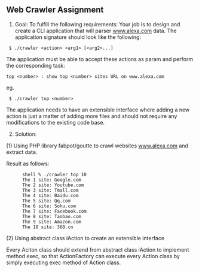 ## Web Crawler Assignment

1. Goal: To fulfill the following requirements:
Your job is to design and create a CLI application that will parser www.alexa.com data.
The application signature should look like the following:
```
 $ ./crawler <action> <arg1> [<arg2>...]
```
The application must be able to accept these actions as param and perform the corresponding task: 
```
top <number> : show top <number> sites URL on www.alexa.com
```
eg.
```
 $ ./crawler top <number>
```
The application needs to have an extensible interface where adding a new action is just a matter of adding more files and should not require any modifications to the existing code base.

2. Solution:

(1)  Using PHP library fabpot/goutte to crawl websites www.alexa.com and extract data.

Result as follows:

```
      shell % ./crawler top 10
      The 1 site: Google.com
      The 2 site: Youtube.com
      The 3 site: Tmall.com
      The 4 site: Baidu.com
      The 5 site: Qq.com
      The 6 site: Sohu.com
      The 7 site: Facebook.com
      The 8 site: Taobao.com
      The 9 site: Amazon.com
      The 10 site: 360.cn
```
(2)  Using abstract class iAction to create an extensible interface

Every Aciton class should extend from abstract class iAction to implement method exec, so that ActionFactory can execute every Action class
 by simply executing exec method of Action class.
 
